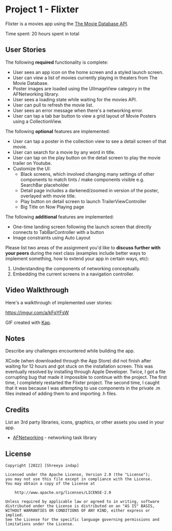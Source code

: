 # Project 1 - Flixter

Flixter is a movies app using the [The Movie Database API](http://docs.themoviedb.apiary.io/#).

Time spent: 20 hours spent in total

## User Stories

The following **required** functionality is complete:

- User sees an app icon on the home screen and a styled launch screen.
- User can view a list of movies currently playing in theaters from The Movie Database.
- Poster images are loaded using the UIImageView category in the AFNetworking library.
- User sees a loading state while waiting for the movies API.
- User can pull to refresh the movie list.
- User sees an error message when there's a networking error.
- User can tap a tab bar button to view a grid layout of Movie Posters using a CollectionView.

The following **optional** features are implemented:

- User can tap a poster in the collection view to see a detail screen of that movie.
- User can search for a movie by any word in title.
- User can tap on the play button on the detail screen to play the movie trailer on Youtube.
- Customize the UI:
    - Black screens, which involved changing many settings of other components to match tints / make components visible e.g. SearchBar placeholder
    - Detail page includes a darkened/zoomed in version of the poster, overlayed with movie title.
    - Play button on detail screen to launch TrailerViewController
    - Big Title on Now Playing page

The following **additional** features are implemented:

- One-time landing screen following the launch screen that directly connects to TabBarController with a button
- Image constraints using Auto Layout

Please list two areas of the assignment you'd like to **discuss further with your peers** during the next class (examples include better ways to implement something, how to extend your app in certain ways, etc):

1. Understanding the components of networking conceptually.
2. Embedding the current screens in a navigation controller.

## Video Walkthrough

Here's a walkthrough of implemented user stories:

https://imgur.com/a/kFqYFsW

GIF created with [Kap](https://getkap.co/).

## Notes

Describe any challenges encountered while building the app.

XCode (when downloaded through the App Store) did not finish after waiting for 12 hours and got stuck on the installation screen. This was eventually resolved by installing through Apple Developer. 
Twice, I got a file corrupting bug that made it impossible to continue with the project. The first time, I completely restarted the Flixter project. The second time, I caught that it was because I was attempting to use components in the private .m files instead of adding them to and importing .h files.

## Credits

List an 3rd party libraries, icons, graphics, or other assets you used in your app.

- [AFNetworking](https://github.com/AFNetworking/AFNetworking) - networking task library

## License

    Copyright [2022] [Shreeya indap]

    Licensed under the Apache License, Version 2.0 (the "License");
    you may not use this file except in compliance with the License.
    You may obtain a copy of the License at

        http://www.apache.org/licenses/LICENSE-2.0

    Unless required by applicable law or agreed to in writing, software
    distributed under the License is distributed on an "AS IS" BASIS,
    WITHOUT WARRANTIES OR CONDITIONS OF ANY KIND, either express or implied.
    See the License for the specific language governing permissions and
    limitations under the License.
